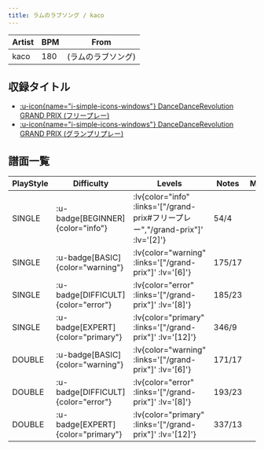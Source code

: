 ```yaml
---
title: ラムのラブソング / kaco
---
```


|Artist|BPM|From|
|------|---|----|
|kaco|180|(ラムのラブソング)|

## 収録タイトル

- [ :u-icon{name="i-simple-icons-windows"} DanceDanceRevolution GRAND PRIX (フリープレー)](/grand-prix#フリープレー)
- [ :u-icon{name="i-simple-icons-windows"} DanceDanceRevolution GRAND PRIX (グランプリプレー)](/grand-prix)

## 譜面一覧

|PlayStyle|Difficulty|Levels|Notes|Movie|
|---------|----------|------|-----|-----|
|SINGLE| :u-badge[BEGINNER]{color="info"} | :lv{color="info" :links='["/grand-prix#フリープレー","/grand-prix"]' :lv='[2]'} |54/4||
|SINGLE| :u-badge[BASIC]{color="warning"} | :lv{color="warning" :links='["/grand-prix"]' :lv='[6]'} |175/17||
|SINGLE| :u-badge[DIFFICULT]{color="error"} | :lv{color="error" :links='["/grand-prix"]' :lv='[8]'} |185/23||
|SINGLE| :u-badge[EXPERT]{color="primary"} | :lv{color="primary" :links='["/grand-prix"]' :lv='[12]'} |346/9||
|DOUBLE| :u-badge[BASIC]{color="warning"} | :lv{color="warning" :links='["/grand-prix"]' :lv='[6]'} |171/17||
|DOUBLE| :u-badge[DIFFICULT]{color="error"} | :lv{color="error" :links='["/grand-prix"]' :lv='[8]'} |193/23||
|DOUBLE| :u-badge[EXPERT]{color="primary"} | :lv{color="primary" :links='["/grand-prix"]' :lv='[12]'} |337/13||
